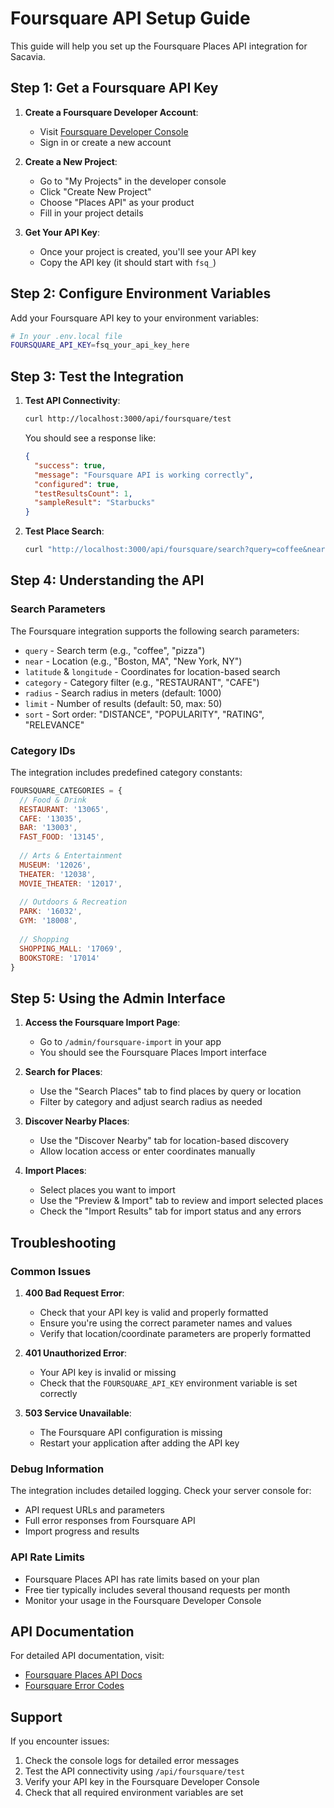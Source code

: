 # Foursquare API Setup Guide

This guide will help you set up the Foursquare Places API integration for Sacavia.

## Step 1: Get a Foursquare API Key

1. **Create a Foursquare Developer Account**:
   - Visit [Foursquare Developer Console](https://developer.foursquare.com/)
   - Sign in or create a new account

2. **Create a New Project**:
   - Go to "My Projects" in the developer console
   - Click "Create New Project"
   - Choose "Places API" as your product
   - Fill in your project details

3. **Get Your API Key**:
   - Once your project is created, you'll see your API key
   - Copy the API key (it should start with `fsq_`)

## Step 2: Configure Environment Variables

Add your Foursquare API key to your environment variables:

```bash
# In your .env.local file
FOURSQUARE_API_KEY=fsq_your_api_key_here
```

## Step 3: Test the Integration

1. **Test API Connectivity**:
   ```bash
   curl http://localhost:3000/api/foursquare/test
   ```
   
   You should see a response like:
   ```json
   {
     "success": true,
     "message": "Foursquare API is working correctly",
     "configured": true,
     "testResultsCount": 1,
     "sampleResult": "Starbucks"
   }
   ```

2. **Test Place Search**:
   ```bash
   curl "http://localhost:3000/api/foursquare/search?query=coffee&near=Boston,MA&limit=5"
   ```

## Step 4: Understanding the API

### Search Parameters

The Foursquare integration supports the following search parameters:

- `query` - Search term (e.g., "coffee", "pizza")
- `near` - Location (e.g., "Boston, MA", "New York, NY")
- `latitude` & `longitude` - Coordinates for location-based search
- `category` - Category filter (e.g., "RESTAURANT", "CAFE")
- `radius` - Search radius in meters (default: 1000)
- `limit` - Number of results (default: 50, max: 50)
- `sort` - Sort order: "DISTANCE", "POPULARITY", "RATING", "RELEVANCE"

### Category IDs

The integration includes predefined category constants:

```javascript
FOURSQUARE_CATEGORIES = {
  // Food & Drink
  RESTAURANT: '13065',
  CAFE: '13035',
  BAR: '13003',
  FAST_FOOD: '13145',
  
  // Arts & Entertainment  
  MUSEUM: '12026',
  THEATER: '12038',
  MOVIE_THEATER: '12017',
  
  // Outdoors & Recreation
  PARK: '16032',
  GYM: '18008',
  
  // Shopping
  SHOPPING_MALL: '17069',
  BOOKSTORE: '17014'
}
```

## Step 5: Using the Admin Interface

1. **Access the Foursquare Import Page**:
   - Go to `/admin/foursquare-import` in your app
   - You should see the Foursquare Places Import interface

2. **Search for Places**:
   - Use the "Search Places" tab to find places by query or location
   - Filter by category and adjust search radius as needed

3. **Discover Nearby Places**:
   - Use the "Discover Nearby" tab for location-based discovery
   - Allow location access or enter coordinates manually

4. **Import Places**:
   - Select places you want to import
   - Use the "Preview & Import" tab to review and import selected places
   - Check the "Import Results" tab for import status and any errors

## Troubleshooting

### Common Issues

1. **400 Bad Request Error**:
   - Check that your API key is valid and properly formatted
   - Ensure you're using the correct parameter names and values
   - Verify that location/coordinate parameters are properly formatted

2. **401 Unauthorized Error**:
   - Your API key is invalid or missing
   - Check that the `FOURSQUARE_API_KEY` environment variable is set correctly

3. **503 Service Unavailable**:
   - The Foursquare API configuration is missing
   - Restart your application after adding the API key

### Debug Information

The integration includes detailed logging. Check your server console for:
- API request URLs and parameters
- Full error responses from Foursquare API
- Import progress and results

### API Rate Limits

- Foursquare Places API has rate limits based on your plan
- Free tier typically includes several thousand requests per month
- Monitor your usage in the Foursquare Developer Console

## API Documentation

For detailed API documentation, visit:
- [Foursquare Places API Docs](https://docs.foursquare.com/developer/reference/place-search)
- [Foursquare Error Codes](https://docs.foursquare.com/developer/reference/errors)

## Support

If you encounter issues:
1. Check the console logs for detailed error messages
2. Test the API connectivity using `/api/foursquare/test`
3. Verify your API key in the Foursquare Developer Console
4. Check that all required environment variables are set 